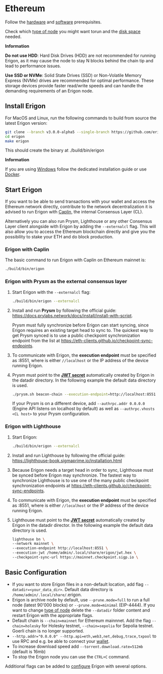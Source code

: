 # Ethereum

Follow the [hardware](/getting-started/hw-requirements.md) and [software](/getting-started/sw-requirements.md) prerequisites.

Check which [type of node](/basic/node.md) you might want torun and the [disk space](/basic/disk-space.md) needed.

<div class="warning">

**Information**

**Do not use HDD**: Hard Disk Drives (HDD) are not recommended for running Erigon, as it may cause the node to stay N blocks behind the chain tip and lead to performance issues.

**Use SSD or NVMe**: Solid State Drives (SSD) or Non-Volatile Memory Express (NVMe) drives are recommended for optimal performance. These storage devices provide faster read/write speeds and can handle the demanding requirements of an Erigon node.
</div>

## Install Erigon​

For MacOS and Linux, run the following commands to build from source the latest Erigon version:

```bash
git clone --branch v3.0.0-alpha5 --single-branch https://github.com/erigontech/erigon.git
cd erigon
make erigon
```

This should create the binary at ./build/bin/erigon

<div class="warning">

**Information**

If you are using [Windows](/installation/windows.md) follow the dedicated installation guide or use [Docker](/installation/docker.md).

</div>


## Start Erigon​

If you want to be able to send transactions with your wallet and access the Ethereum network directly, contribute to the network decentralization it is advised to run Erigon with [Caplin](/advanced/caplin.md), the internal Consensus Layer (CL).

Alternatively you can also run Prysm, Lighthouse or any other Consensus Layer client alongside with Erigon by adding the `--externalcl` flag. This will also allow you to access the Ethereum blockchain directly and give you the possibility to stake your ETH and do block production.

### Erigon with Caplin

The basic command to run Erigon with Caplin on Ethereum mainnet is:

```bash
./build/bin/erigon
```

### Erigon with Prysm as the external consensus layer

1. Start Erigon with the `--externalcl` flag:

    ```bash
    ./build/bin/erigon --externalcl
    ```

2. Install and run **Prysm** by following the official guide: <https://docs.prylabs.network/docs/install/install-with-script>.

    Prysm must fully synchronize before Erigon can start syncing, since Erigon requires an existing target head to sync to. The quickest way to get Prysm synced is to use a public checkpoint synchronization endpoint from the list at <https://eth-clients.github.io/checkpoint-sync-endpoints>.

3. To communicate with Erigon, the **execution endpoint** must be specified as <erigon address>:8551, where <erigon address> is either `//localhost` or the IP address of the device running Erigon.

4. Prysm must point to the **[JWT secret](/advanced/jwt.md)** automatically created by Erigon in the datadir directory. In the following example the default data directory is used.

    ```bash
    ./prysm.sh beacon-chain --execution-endpoint=http://localhost:8551 --mainnet --jwt-secret=/home/admin/.local/share/erigon/jwt.hex --checkpoint-sync-url=https://beaconstate.info --genesis-beacon-api-url=https://beaconstate.info
    ```

    If your Prysm is on a different device, add `--authrpc.addr 0.0.0.0` (Engine API listens on localhost by default) as well as `--authrpc.vhosts <CL host>` to your Prysm configuration.

### Erigon with Lighthouse

1. Start Erigon:

    ```bash
    ./build/bin/erigon --externalcl
    ```

2. Install and run Lighthouse by following the official guide: <https://lighthouse-book.sigmaprime.io/installation.html>

3. Because Erigon needs a target head in order to sync, Lighthouse must be synced before Erigon may synchronize. The fastest way to synchronize Lighthouse is to use one of the many public checkpoint synchronization endpoints at <https://eth-clients.github.io/checkpoint-sync-endpoints>.

4. To communicate with Erigon, the **execution endpoint** must be specified as <erigon address>:8551, where <erigon address> is either `//localhost` or the IP address of the device running Erigon.

5. Lighthouse must point to the **[JWT secret](/advanced/jwt.md)** automatically created by Erigon in the datadir director. In the following example the default data directory is used.

    ```bash
    lighthouse bn \
    --network mainnet \
    --execution-endpoint http://localhost:8551 \
    --execution-jwt /home/admin/.local/share/erigon/jwt.hex \
    --checkpoint-sync-url https://mainnet.checkpoint.sigp.io \
    ```


## Basic Configuration​

- If you want to store Erigon files in a non-default location, add flag `--datadir=<your_data_dir>`. Default data directory is `/home/admin/.local/share/`.erigon.
- Erigon is archive node by default, use `--prune.mode=full` to run a full node (latest 90'000 blocks) or `--prune.mode=minimal` (EIP-4444). If you want to change [type of node](/basic/node.md) delete the `--datadir` folder content and restart Erigon with the appropriate flags.
- Default chain is `--chain=mainnet` for Ethereum mainnnet. Add the flag `--chain=holesky` for Holesky testnet, `--chain=sepolia` for Sepolia testnet. Goerli chain is no longer supported.
- `--http.addr="0.0.0.0" --http.api=eth,web3,net,debug,trace,txpool` to use RPC and e.g. be able to connect your [wallet](/basic/wallet.md).
- To increase download speed add `--torrent.download.rate=512mb` (default is 16mb)
- To stop the Erigon node you can use the `CTRL+C` command.

Additional flags can be added to [configure](/advanced/configuring.md) Erigon with several options.